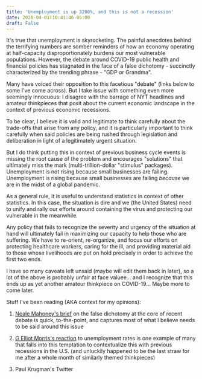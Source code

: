 ```yaml
---
title: 'Unemployment is up 3200%, and this is not a recession'
date: 2020-04-01T10:41:46-05:00
draft: False
---
```


It's true that unemployment is skyrocketing. The painful anecdotes behind the terrifying numbers are somber reminders of how an economy operating at half-capacity disproportionately burdens our most vulnerable populations. However, the debate around COVID-19 public health and financial policies has stagnated in the face of a false dichotomy - succinctly characterized by the trending phrase - "GDP or Grandma". 

Many have voiced their opposition to this facetious "debate" (links below to some I've come across). But I take issue with something even more seemingly innocuous: I disagree with the barrage of NYT headlines and amateur thinkpieces that posit about the current economic landscape in the context of previous economic recessions. 

To be clear, I believe it is valid and legitimate to think carefully about the trade-offs that arise from any policy, and it is particularly important to think carefully when said policies are being rushed through legislation and deliberation in light of a legitimately urgent situation. 

But I do think putting this in context of previous business cycle events is missing the root cause of the problem and encourages "solutions" that ultimately miss the mark (multi-trillion-dollar "stimulus" packages). Unemployment is not rising because small businesses are failing. Unemployment is rising because small businesses are failing *because* we are in the midst of a global pandemic.

As a general rule, it is useful to understand statistics in context of other statistics. In this case, the situation is dire and we (the United States) need to unify and rally our efforts around containing the virus and protecting our vulnerable in the meanwhile. 

Any policy that fails to recognize the severity and urgency of the situation at hand will ultimately fail in maximizing our capacity to help those who are suffering. We have to re-orient, re-organize, and focus our efforts on protecting healthcare workers, caring for the ill, and providing material aid to those whose livelihoods are put on hold precisely in order to achieve the first two ends. 

I have so many caveats left unsaid (maybe will edit them back in later), so a lot of the above is probably unfair at face valuee... and I recognize that this ends up as yet another amateur thinkpiece on COVID-19... Maybe more to come later.

Stuff I've been reading (AKA context for my opinions):

1. [Neale Mahoney's brief](https://review.chicagobooth.edu/economics/2020/article/don-t-fall-false-trade-offs-covid-19-policy) on the false dichotomy at the core of recent debate is quick, to-the-point, and captures most of what I believe needs to be said around this issue

2. [G Elliot Morris's reaction](https://thecrosstab.substack.com/p/this-is-a-full-blown-recession-if) to unemployment rates is one example of many that falls into this temptation to contextualize this with previous recessions in the U.S. (and unluckily happened  to be the last straw for me after a whole month of similarly themed thinkpieces)

3. Paul Krugman's Twitter
